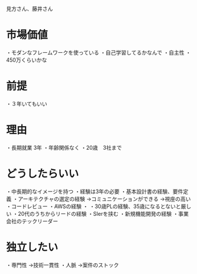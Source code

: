 見方さん、藤井さん

# 市場価値

・モダンなフレームワークを使っている
・自己学習してるかなんで
・自主性
・450万くらいかな

# 前提

・３年いてもいい
# 理由

・長期就業 3年
・年齢関係なく
・20歳　3社まで

# どうしたらいい

・中長期的なイメージを持つ
・経験は3年の必要
・基本設計書の経験、要件定義
・アーキテクチャの選定の経験
→コミュニケーションができる
→視座の高い
・コードレビュー
・AWSの経験
・
・30歳PLの経験、35歳になるとないと厳しい
・20代のうちからリードの経験
・SIerを挟む
・新規機能開発の経験
・事業会社のテックリーダー

# 独立したい

・専門性
→技術一貫性
・人脈
→案件のストック